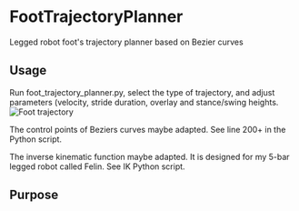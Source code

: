 # FootTrajectoryPlanner
 Legged robot foot's trajectory planner based on Bezier curves
 
## Usage
Run foot_trajectory_planner.py, select the type of trajectory, and adjust parameters (velocity, stride duration, overlay and stance/swing heights.
![Foot trajectory](https://github.com/pat92fr/FootTrajectoryPlanner/blob/main/02-Result/2022-03-27%20X%20and%20Y%20Bezier%20Curves%20proposed%20by%20Pat92fr.png?raw=true)

The control points of Beziers curves maybe adapted. See line 200+ in the Python script.

The inverse kinematic function maybe adapted. It is designed for my 5-bar legged robot called Felin. See IK Python script.

## Purpose


